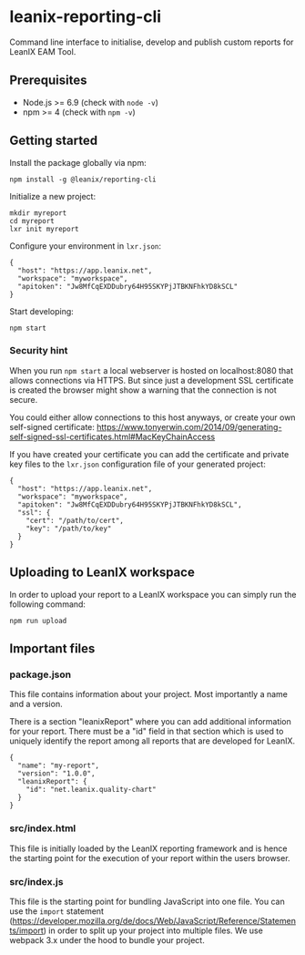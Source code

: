 # leanix-reporting-cli

Command line interface to initialise, develop and publish custom reports for LeanIX EAM Tool.

## Prerequisites
* Node.js >= 6.9 (check with `node -v`)
* npm >= 4 (check with `npm -v`)

## Getting started
Install the package globally via npm:
```
npm install -g @leanix/reporting-cli
````

Initialize a new project:
```
mkdir myreport
cd myreport
lxr init myreport
```

Configure your environment in `lxr.json`:
```
{
  "host": "https://app.leanix.net",
  "workspace": "myworkspace",
  "apitoken": "Jw8MfCqEXDDubry64H95SKYPjJTBKNFhkYD8kSCL"
}
```

Start developing:
```
npm start
```

### Security hint
When you run `npm start` a local webserver is hosted on localhost:8080
that allows connections via HTTPS. But since just a development SSL certificate is created
the browser might show a warning that the connection is not secure.

You could either allow connections to this host anyways, or create your own self-signed
certificate: https://www.tonyerwin.com/2014/09/generating-self-signed-ssl-certificates.html#MacKeyChainAccess

If you have created your certificate you can add the certificate and private key files to the
`lxr.json` configuration file of your generated project:

```
{
  "host": "https://app.leanix.net",
  "workspace": "myworkspace",
  "apitoken": "Jw8MfCqEXDDubry64H95SKYPjJTBKNFhkYD8kSCL",
  "ssl": {
    "cert": "/path/to/cert",
    "key": "/path/to/key"
  }
}
```

## Uploading to LeanIX workspace
In order to upload your report to a LeanIX workspace you can simply run the following command:

```
npm run upload
```

## Important files

### package.json
This file contains information about your project. Most importantly a name and a version.

There is a section "leanixReport" where you can add additional information for your report.
There must be a "id" field in that section which is used to uniquely identify the report among all reports that are developed for LeanIX.

```
{
  "name": "my-report",
  "version": "1.0.0",
  "leanixReport": {
    "id": "net.leanix.quality-chart"
  }
}
```

### src/index.html
This file is initially loaded by the LeanIX reporting framework and is hence the starting point for the execution of your report within the users browser.

### src/index.js
This file is the starting point for bundling JavaScript into one file. You can use the `import` statement (https://developer.mozilla.org/de/docs/Web/JavaScript/Reference/Statements/import) in order to split up your project into multiple files. We use webpack 3.x under the hood to bundle your project.
